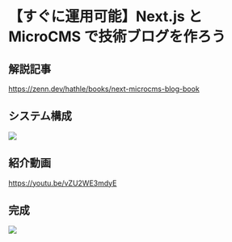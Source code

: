 # 【すぐに運用可能】Next.js と MicroCMS で技術ブログを作ろう

## 解説記事

https://zenn.dev/hathle/books/next-microcms-blog-book

## システム構成

![](https://storage.googleapis.com/zenn-user-upload/2bfb54c5ec9e-20240908.png)

## 紹介動画

https://youtu.be/vZU2WE3mdyE

## 完成

![](https://storage.googleapis.com/zenn-user-upload/434367d4fb5e-20240908.gif)
